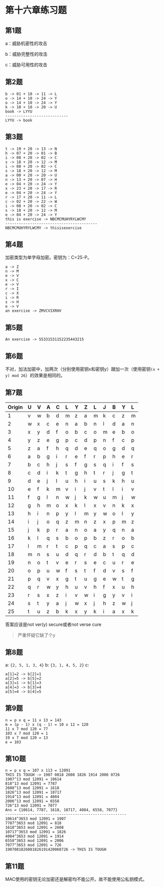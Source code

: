 # 第十六章练习题

## 第1题

a：威胁机密性的攻击

b：威胁完整性的攻击

c：威胁可用性的攻击

## 第2题

```text
b -> 01 + 10 -> 11 -> L
o -> 14 + 10 -> 24 -> Y
o -> 14 + 10 -> 24 -> Y
k -> 10 + 10 -> 20 -> U
book -> LYYU
----------------------------
LYYU -> book
```

## 第3题

```text
t -> 19 + 20 -> 13 -> N
h -> 07 + 20 -> 01 -> B
i -> 08 + 20 -> 02 -> C
s -> 18 + 20 -> 12 -> M
i -> 08 + 20 -> 02 -> C
s -> 18 + 20 -> 12 -> M
a -> 00 + 20 -> 20 -> U
n -> 13 + 20 -> 07 -> H
e -> 04 + 20 -> 24 -> Y
x -> 23 + 20 -> 17 -> R
e -> 04 + 20 -> 24 -> Y
r -> 17 + 20 -> 11 -> L
c -> 02 + 20 -> 22 -> W
i -> 08 + 20 -> 02 -> C
s -> 18 + 20 -> 12 -> M
e -> 04 + 20 -> 24 -> Y
this is exercise -> NBCMCMUHYRYLWCMY
-----------------------------------------
NBCMCMUHYRYLWCMY -> thisisexercise
```

## 第4题

加密类型为单字母加密。密钥为：C=25-P。

```text
a -> Z
n -> M
e -> V
x -> C
e -> V
r -> I
c -> X
i -> R
s -> H
e -> V
an exercise -> ZMVCVIXRHV
```

## 第5题

```text
An exercise -> 55331531152235443215
```

## 第6题

不对，加法加密中，加两次（分别使用密钥x和密钥y）跟加一次（使用密钥`(x + y) mod 26`）的效果是相同的。

## 第7题

| Origin | U | V | A | C | L | Y | Z | L | J | B | Y | L |
| :--- | :--- | :--- | :--- | :--- | :--- | :--- | :--- | :--- | :--- | :--- | :--- | :--- |
| 1 | v | w | b | d | m | z | a | m | k | c | z | m |
| 2 | w | x | c | e | n | a | b | n | l | d | a | n |
| 3 | x | y | d | f | o | b | c | o | m | e | b | o |
| 4 | y | z | e | g | p | c | d | p | n | f | c | p |
| 5 | z | a | f | h | q | d | e | q | o | g | d | q |
| 6 | a | b | g | i | r | e | f | r | p | h | e | r |
| 7 | b | c | h | j | s | f | g | s | q | i | f | s |
| 8 | c | d | i | k | t | g | h | t | r | j | g | t |
| 9 | d | e | j | l | u | h | i | u | s | k | h | u |
| 10 | e | f | k | m | v | i | j | v | t | l | i | v |
| 11 | f | g | l | n | w | j | k | w | u | m | j | w |
| 12 | g | h | m | o | x | k | l | x | v | n | k | x |
| 13 | h | i | n | p | y | l | m | y | w | o | l | y |
| 14 | i | j | o | q | z | m | n | z | x | p | m | z |
| 15 | j | k | p | r | a | n | o | a | y | q | n | a |
| 16 | k | l | q | s | b | o | p | b | z | r | o | b |
| 17 | l | m | r | t | c | p | q | c | a | s | p | c |
| 18 | m | n | s | u | d | q | r | d | b | t | q | d |
| 19 | n | o | t | v | e | r | s | e | c | u | r | e |
| 20 | o | p | u | w | f | s | t | f | d | v | s | f |
| 21 | p | q | v | x | g | t | u | g | e | w | t | g |
| 22 | q | r | w | y | h | u | v | h | f | x | u | h |
| 23 | r | s | x | z | i | v | w | i | g | y | v | i |
| 24 | s | t | y | a | j | w | x | j | h | z | w | j |
| 25 | t | u | z | b | k | x | y | k | i | a | x | k |

答案应该是not ver\(y\) secure或者not verse cure

> 严重怀疑它缺了个y

## 第8题

a: `{2, 5, 1, 3, 4}` b: `{3, 1, 4, 5, 2}` c:

```text
a[1]=2 -> b[2]=1
a[2]=5 -> b[5]=2
a[3]=1 -> b[1]=3
a[4]=3 -> b[3]=4
a[5]=4 -> b[4]=5
```

## 第9题

```text
n = p x q = 11 x 13 = 143
m = (p - 1) x (q - 1) = 10 x 12 = 120
11 x 7 mod 120 = 77
103 x 7 mod 120 = 1
19 x 7 mod 120 = 13
e = 103
```

## 第10题

```text
n = p x q = 107 x 113 = 12091
THIS IS TOUGH -> 1907 0818 2608 1826 1914 2006 0726
1907^13 mod 12091 = 10614
818^13 mod 12091 = 7787
2608^13 mod 12091 = 1618
1826^13 mod 12091 = 10717
1914^13 mod 12091 = 4084
2006^13 mod 12091 = 6558
726^13 mod 12091 = 7077
Ans = {10614, 7787, 1618, 10717, 4084, 6558, 7077}
------------------------------------------------------
10614^3653 mod 12091 = 1907
7787^3653 mod 12091 = 818
1618^3653 mod 12091 = 2608
10717^3653 mod 12091 = 1826
4084^3653 mod 12091 = 1914
6558^3653 mod 12091 = 2006
7077^3653 mod 12091 = 726
1907081826081826191420060726 -> THIS IS TOUGH
```

## 第11题

MAC使用的密钥无论加密还是解密均不能公开。故不能使用公私钥模式。

